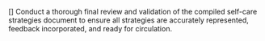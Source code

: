 [] Conduct a thorough final review and validation of the compiled self-care strategies document to ensure all strategies are accurately represented, feedback incorporated, and ready for circulation.